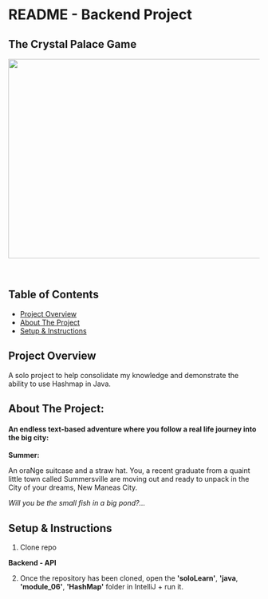 # README - Backend Project

##  The Crystal Palace Game

<p align="center">
<img src="https://sitnshow.com/wp-content/uploads/2018/03/red-velvet-rope.jpg" align="center" width="800" height="400"/>
</p>

<br>

## Table of Contents
- [Project Overview](#Project-Overview)
- [About The Project](#About-The-Project)
- [Setup & Instructions](#Setup-&-Instructions)
 
## Project Overview
 
A solo project to help consolidate my knowledge and demonstrate the ability to use Hashmap in Java.

## About The Project:
#### An endless text-based adventure where you follow a real life journey into the big city:

<p>

**Summer:**
  
An oraNge suitcase and a straw hat. You, a recent graduate from a quaint little town called Summersville are moving out and ready to unpack in the City of your dreams, New Maneas City. </p>

*Will you be the small fish in a big pond?...* 

## Setup & Instructions
  
1. Clone repo

**Backend - API**

2. Once the repository has been cloned, open the **'soloLearn'**, **'java**, **'module_06'**, **'HashMap'** folder in IntelliJ + run it.

